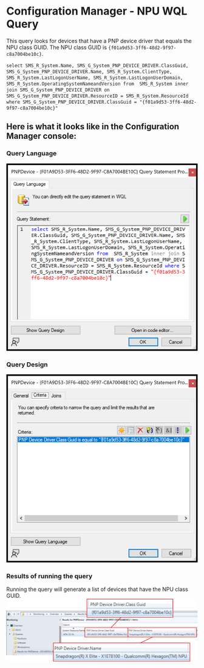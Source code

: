 # Configuration Manager - NPU WQL Query

This query looks for devices that have a PNP device driver that equals the NPU class GUID. The NPU class GUID is `{f01a9d53-3ff6-48d2-9f97-c8a7004be10c}`.

```wql
select SMS_R_System.Name, SMS_G_System_PNP_DEVICE_DRIVER.ClassGuid, SMS_G_System_PNP_DEVICE_DRIVER.Name, SMS_R_System.ClientType, SMS_R_System.LastLogonUserName, SMS_R_System.LastLogonUserDomain, SMS_R_System.OperatingSystemNameandVersion from  SMS_R_System inner join SMS_G_System_PNP_DEVICE_DRIVER on SMS_G_System_PNP_DEVICE_DRIVER.ResourceID = SMS_R_System.ResourceId
where SMS_G_System_PNP_DEVICE_DRIVER.ClassGuid = "{f01a9d53-3ff6-48d2-9f97-c8a7004be10c}"
```

## Here is what it looks like in the Configuration Manager console:

### Query Language
![NPU WQL Query](/ConfigMgr/.Images/ConfigMgr_WQL_QueryLanguage.png)

### Query Design
![NPU WQL Query Design](/ConfigMgr/.Images/ConfigMgr_WQL_QueryDesign.png)

### Results of running the query
Running the query will generate a list of devices that have the NPU class GUID.
![NPU Query Results](/ConfigMgr/.Images/ConfigMgr_WQL_Results.png)